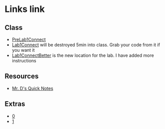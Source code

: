 # Links link

## Class
* [PreLab1Connect](https://replit.com/team/APCSA-Block8-2122/PreLab1Connect)
* [Lab1Connect](https://replit.com/team/APCSA-Block8-2122/Lab1Connect) will be destroyed 5min into class. Grab your code from it if you want it
* [Lab1ConnectBetter](https://replit.com/team/APCSA-Block8-2122/Lab1ConnectBetter) is the new location for the lab. I have added more instructions
## Resources
* [Mr. D's Quick Notes](https://replit.com/@APCSA-Block8-2122/Coursework01MrDsQuickNotes)
## Extras
* [0](https://replit.com/team/APCSA-Block8-2122/0)
* [1](https://replit.com/team/APCSA-Block8-2122/1)
